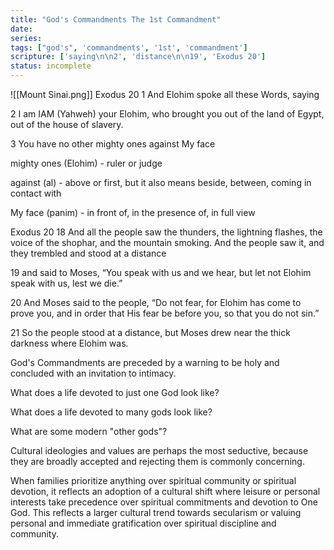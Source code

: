```yaml
---
title: "God's Commandments The 1st Commandment"
date: 
series: 
tags: ["god's", 'commandments', '1st', 'commandment']
scripture: ['saying\n\n2', 'distance\n\n19', 'Exodus 20']
status: incomplete
---
```


![[Mount Sinai.png]]
Exodus 20
1 And Elohim spoke all these Words, saying

2 I am IAM (Yahweh) your Elohim, who brought you out of the land of Egypt, out of the house of slavery.

3 You have no other mighty ones against My face

mighty ones (Elohim) - ruler or judge

against (al) - above or first, but it also means beside, between, coming in contact with

My face (panim) - in front of, in the presence of, in full view


Exodus 20
18 And all the people saw the thunders, the lightning flashes, the voice of the shophar, and the mountain smoking. And the people saw it, and they trembled and stood at a distance

19 and said to Moses, “You speak with us and we hear, but let not Elohim speak with us, lest we die.”

20 And Moses said to the people, “Do not fear, for Elohim has come to prove you, and in order that His fear be before you, so that you do not sin.”

21 So the people stood at a distance, but Moses drew near the thick darkness where Elohim was.

God's Commandments are preceded by a warning to be holy and concluded with an invitation to intimacy.

What does a life devoted to just one God look like?

What does a life devoted to many gods look like?

What are some modern "other gods"?

Cultural ideologies and values are perhaps the most seductive, because they are broadly accepted and rejecting them is commonly concerning.

When families prioritize anything over spiritual community or spiritual devotion, it reflects an adoption of a cultural shift where leisure or personal interests take precedence over spiritual commitments and devotion to One God. This reflects a larger cultural trend towards secularism or valuing personal and immediate gratification over spiritual discipline and community.